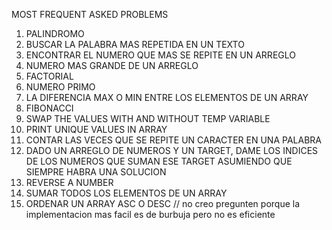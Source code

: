 MOST FREQUENT ASKED PROBLEMS
1. PALINDROMO
2. BUSCAR LA PALABRA MAS REPETIDA EN UN TEXTO
3. ENCONTRAR EL NUMERO QUE MAS SE REPITE EN UN ARREGLO
4. NUMERO MAS GRANDE DE UN ARREGLO
5. FACTORIAL
6. NUMERO PRIMO
7. LA DIFERENCIA MAX O MIN ENTRE LOS ELEMENTOS DE UN ARRAY
8. FIBONACCI 
9. SWAP THE VALUES WITH AND WITHOUT TEMP VARIABLE
10. PRINT UNIQUE VALUES IN ARRAY
11. CONTAR LAS VECES QUE SE REPITE UN CARACTER EN UNA PALABRA 
12. DADO UN ARREGLO DE NUMEROS Y UN TARGET, DAME LOS INDICES DE LOS NUMEROS QUE SUMAN ESE TARGET ASUMIENDO QUE SIEMPRE HABRA UNA SOLUCION
13. REVERSE A NUMBER
14. SUMAR TODOS LOS ELEMENTOS DE  UN ARRAY
15. ORDENAR UN ARRAY ASC O DESC // no creo pregunten porque la implementacion mas facil es de burbuja pero no es eficiente